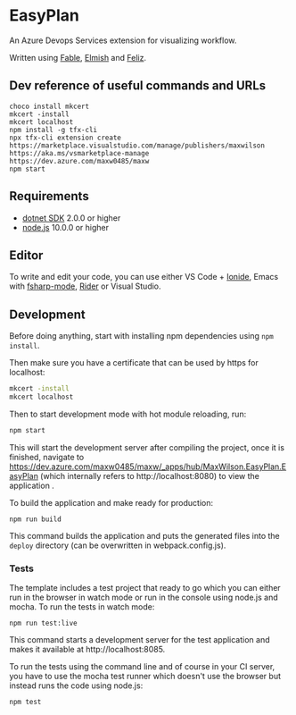 # EasyPlan

An Azure Devops Services extension for visualizing workflow.

Written using [Fable](http://fable.io/), [Elmish](https://fable-elmish.github.io/) and [Feliz](https://github.com/Zaid-Ajaj/Feliz).

## Dev reference of useful commands and URLs

    choco install mkcert
    mkcert -install
    mkcert localhost
    npm install -g tfx-cli
    npx tfx-cli extension create
    https://marketplace.visualstudio.com/manage/publishers/maxwilson
    https://aka.ms/vsmarketplace-manage
    https://dev.azure.com/maxw0485/maxw
    npm start

## Requirements

* [dotnet SDK](https://www.microsoft.com/net/download/core) 2.0.0 or higher
* [node.js](https://nodejs.org) 10.0.0 or higher

## Editor

To write and edit your code, you can use either VS Code + [Ionide](http://ionide.io/), Emacs with [fsharp-mode](https://github.com/fsharp/emacs-fsharp-mode), [Rider](https://www.jetbrains.com/rider/) or Visual Studio.


## Development

Before doing anything, start with installing npm dependencies using `npm install`.

Then make sure you have a certificate that can be used by https for localhost:

```bash
mkcert -install
mkcert localhost
```

Then to start development mode with hot module reloading, run:
```bash
npm start
```

This will start the development server after compiling the project, once it is finished, navigate to https://dev.azure.com/maxw0485/maxw/_apps/hub/MaxWilson.EasyPlan.EasyPlan (which internally refers to http://localhost:8080) to view the application .

To build the application and make ready for production:
```
npm run build
```
This command builds the application and puts the generated files into the `deploy` directory (can be overwritten in webpack.config.js).

### Tests

The template includes a test project that ready to go which you can either run in the browser in watch mode or run in the console using node.js and mocha. To run the tests in watch mode:
```
npm run test:live
```
This command starts a development server for the test application and makes it available at http://localhost:8085.

To run the tests using the command line and of course in your CI server, you have to use the mocha test runner which doesn't use the browser but instead runs the code using node.js:
```
npm test
```
